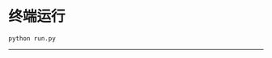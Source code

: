 # 终端运行

```shell
python run.py
```
*******************************************************************************************************************************************************************************************************************************************************************************************************************************************************************************************************